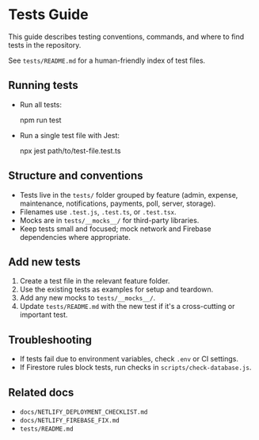 # Tests Guide

This guide describes testing conventions, commands, and where to find tests in the repository.

See `tests/README.md` for a human-friendly index of test files.

## Running tests

- Run all tests:

  npm run test

- Run a single test file with Jest:

  npx jest path/to/test-file.test.ts

## Structure and conventions

- Tests live in the `tests/` folder grouped by feature (admin, expense, maintenance, notifications, payments, poll, server, storage).
- Filenames use `.test.js`, `.test.ts`, or `.test.tsx`.
- Mocks are in `tests/__mocks__/` for third-party libraries.
- Keep tests small and focused; mock network and Firebase dependencies where appropriate.

## Add new tests

1. Create a test file in the relevant feature folder.
2. Use the existing tests as examples for setup and teardown.
3. Add any new mocks to `tests/__mocks__/`.
4. Update `tests/README.md` with the new test if it's a cross-cutting or important test.

## Troubleshooting

- If tests fail due to environment variables, check `.env` or CI settings.
- If Firestore rules block tests, run checks in `scripts/check-database.js`.

## Related docs

- `docs/NETLIFY_DEPLOYMENT_CHECKLIST.md`
- `docs/NETLIFY_FIREBASE_FIX.md`
- `tests/README.md`
